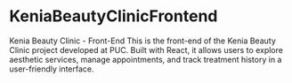 # KeniaBeautyClinicFrontend
Kenia Beauty Clinic - Front-End This is the front-end of the Kenia Beauty Clinic project developed at PUC. Built with React, it allows users to explore aesthetic services, manage appointments, and track treatment history in a user-friendly interface.
